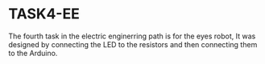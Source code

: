 # TASK4-EE
The fourth task in the electric enginerring path is for the eyes robot, It was designed by connecting the LED to the resistors and then connecting them to the Arduino.
